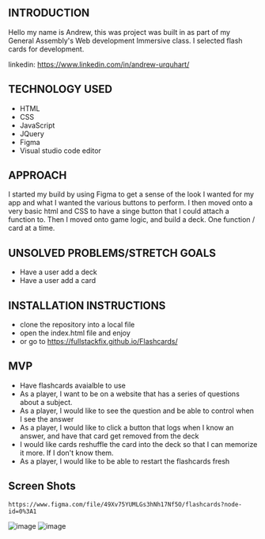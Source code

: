 ## INTRODUCTION
  Hello my name is Andrew, this was project was built in as part of my General Assembly's Web development Immersive class.
  I selected flash cards for development.

  linkedin: https://www.linkedin.com/in/andrew-urquhart/



## TECHNOLOGY USED

* HTML
* CSS
* JavaScript
* JQuery
* Figma
* Visual studio code editor

## APPROACH

I started my build by using Figma to get a sense of the look I wanted for my app and what I wanted the various buttons to perform.
I then moved onto a very basic  html and CSS to have a singe button that I could attach a function to. 
Then I moved onto game logic, and  build a deck. One function / card at a time.

## UNSOLVED PROBLEMS/STRETCH GOALS

* Have a user add a deck
* Have a user add a card



## INSTALLATION INSTRUCTIONS

* clone the repository into a local file
* open the index.html file and enjoy
* or go to  https://fullstackfix.github.io/Flashcards/


## MVP

* Have flashcards avaialble to use
* As a player, I want to be on a website that has a series of questions about a subject.
* As a player, I would like to see the question and be able to control when I see the answer
* As a player, I would like to click a button that logs when I know an answer, and have that card get removed from the deck
* I would like cards reshuffle the card into the deck so that I can memorize it more. If I don't know them.
* As a player, I would like to be able to restart the flashcards fresh



## Screen Shots


    https://www.figma.com/file/49Xv75YUMLGs3hNh17Nf5O/flashcards?node-id=0%3A1

  ![image](https://user-images.githubusercontent.com/85643280/142709947-27c995a7-ebd9-4575-a057-728c9cb8096a.png)
  ![image](https://user-images.githubusercontent.com/85643280/142709964-f4fff791-ccb8-4322-acba-c6d3ad51003c.png)

